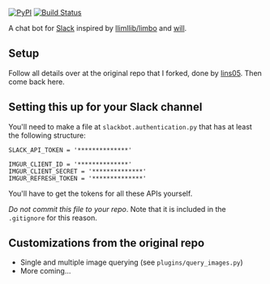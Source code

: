 [![PyPI](https://badge.fury.io/py/slackbot.svg)](https://pypi.python.org/pypi/slackbot) [![Build Status](https://secure.travis-ci.org/lins05/slackbot.svg?branch=master)](http://travis-ci.org/lins05/slackbot)

A chat bot for [Slack](https://slack.com) inspired by [llimllib/limbo](https://github.com/llimllib/limbo) and [will](https://github.com/skoczen/will).


## Setup

Follow all details over at the original repo that I forked, done by [lins05](https://github.com/lins05/slackbot). Then
come back here.

## Setting this up for your Slack channel

You'll need to make a file at `slackbot.authentication.py` that has at least the following structure:
```
SLACK_API_TOKEN = '**************'

IMGUR_CLIENT_ID = '**************'
IMGUR_CLIENT_SECRET = '**************'
IMGUR_REFRESH_TOKEN = '**************'
```
You'll have to get the tokens for all these APIs yourself.

*Do not commit this file to your repo*. Note that it is included in the `.gitignore` for this reason.

## Customizations from the original repo

* Single and multiple image querying (see `plugins/query_images.py`)
* More coming...
